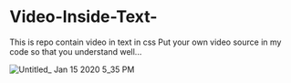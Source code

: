 # Video-Inside-Text-
This is repo contain video in text in css
Put your own video source in my code so that you understand well...


![Untitled_ Jan 15 2020 5_35 PM](https://user-images.githubusercontent.com/55042628/72432800-ee06ef80-37bd-11ea-8326-09d03696cd59.gif)
